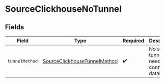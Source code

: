 # SourceClickhouseNoTunnel


## Fields

| Field                                                                               | Type                                                                                | Required                                                                            | Description                                                                         |
| ----------------------------------------------------------------------------------- | ----------------------------------------------------------------------------------- | ----------------------------------------------------------------------------------- | ----------------------------------------------------------------------------------- |
| `tunnelMethod`                                                                      | [SourceClickhouseTunnelMethod](../../models/shared/SourceClickhouseTunnelMethod.md) | :heavy_check_mark:                                                                  | No ssh tunnel needed to connect to database                                         |